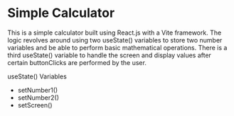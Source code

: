 # Simple Calculator

This is a simple calculator built using React.js with a Vite framework. The logic revolves around using two useState() variables to store two number variables and be able to perform basic mathematical operations. There is a third useState() variable to handle the screen and display values after certain buttonClicks are performed by the user.

useState() Variables
- setNumber1()
- setNumber2()
- setScreen()
